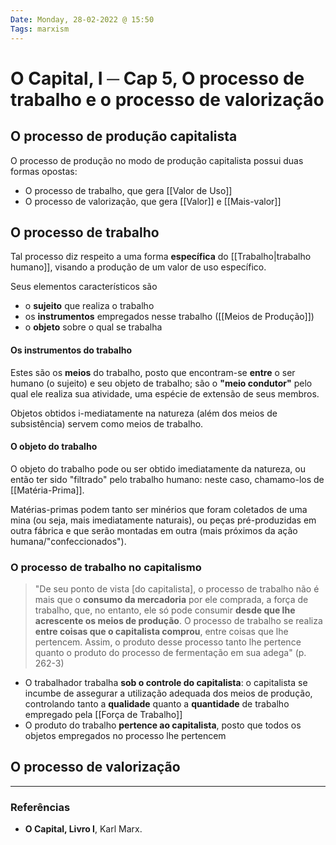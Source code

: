 ```yaml
---
Date: Monday, 28-02-2022 @ 15:50
Tags: marxism
---
```

# O Capital, I ─ Cap 5, O processo de trabalho e o processo de valorização
## O processo de produção capitalista
O processo de produção no modo de produção capitalista possui duas formas opostas:
* O processo de trabalho, que gera [[Valor de Uso]]
* O processo de valorização, que gera [[Valor]] e [[Mais-valor]]

## O processo de trabalho
Tal processo diz respeito a uma forma **específica** do [[Trabalho|trabalho humano]], visando a produção de um valor de uso específico.

Seus elementos característicos são 
* o **sujeito** que realiza o trabalho
* os **instrumentos** empregados nesse trabalho ([[Meios de Produção]])
* o **objeto** sobre o qual se trabalha

#### Os instrumentos do trabalho
Estes são os **meios** do trabalho, posto que encontram-se **entre** o ser humano (o sujeito) e seu objeto de trabalho; são o **"meio condutor"** pelo qual ele realiza sua atividade, uma espécie de extensão de seus membros. 

Objetos obtidos i-mediatamente na natureza (além dos meios de subsistência) servem como meios de trabalho.

#### O objeto do trabalho
O objeto do trabalho pode ou ser obtido imediatamente da natureza, ou então ter sido "filtrado" pelo trabalho humano: neste caso, chamamo-los de [[Matéria-Prima]]. 

Matérias-primas podem tanto ser minérios que foram coletados de uma mina (ou seja, mais imediatamente naturais), ou peças pré-produzidas em outra fábrica e que serão montadas em outra (mais próximos da ação humana/"confeccionados").

### O processo de trabalho no capitalismo
> "De seu ponto de vista [do capitalista], o processo de trabalho não é mais que o **consumo da mercadoria** por ele comprada, a força de trabalho, que, no entanto, ele só pode consumir **desde que lhe acrescente os meios de produção**.
> O processo de trabalho se realiza **entre coisas que o capitalista comprou**, entre coisas que lhe pertencem. Assim, o produto desse processo tanto lhe pertence quanto o produto do processo de fermentação em sua adega" (p. 262-3)

* O trabalhador trabalha **sob o controle do capitalista**: o capitalista se incumbe de assegurar a utilização adequada dos meios de produção, controlando tanto a **qualidade** quanto a **quantidade** de trabalho empregado pela [[Força de Trabalho]]
* O produto do trabalho **pertence ao capitalista**, posto que todos os objetos empregados no processo lhe pertencem

## O processo de valorização


---
### Referências
- **O Capital, Livro I**, Karl Marx.
